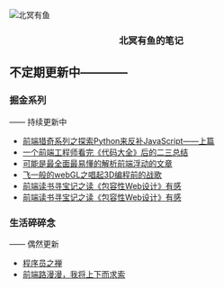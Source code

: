 ![北冥有鱼](https://desk-fd.zol-img.com.cn/t_s960x600c5/g5/M00/0A/0F/ChMkJ1ju4YqIG2K9AAK6BOHpGz8AAbn4gA849sAAroc468.jpg)

<h3 align="center">北冥有鱼的笔记</h3>

## 不定期更新中————

### 掘金系列
—— 持续更新中
 - [前端猎奇系列之探索Python来反补JavaScript——上篇](https://github.com/godkun/blog/issues/23)
 - [一个前端工程师看完《代码大全》后的二三总结](https://github.com/godkun/blog/issues/17)
 - [可能是最全面最易懂的解析前端浮动的文章](https://github.com/godkun/blog/issues/18)
 - [飞一般的webGL之唱起3D编程前的战歌](https://github.com/godkun/blog/issues/1)
 - [前端读书寻宝记之读《包容性Web设计》有感](https://github.com/godkun/blog/issues/11)
 - [前端读书寻宝记之读《包容性Web设计》有感](https://github.com/godkun/blog/issues/25)
 
### 生活碎碎念
—— 偶然更新
 - [程序员之禅](https://github.com/godkun/blog/issues/7)
 - [前端路漫漫，我将上下而求索](https://github.com/godkun/blog/issues/5)
